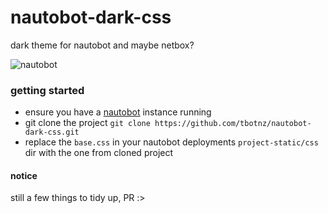 # nautobot-dark-css
dark theme for nautobot and maybe netbox?

![nautobot](/nbot-dark.gif)

### getting started
- ensure you have a [nautobot](https://github.com/nautobot) instance running
- git clone the project ``` git clone https://github.com/tbotnz/nautobot-dark-css.git ```
- replace the ```base.css``` in your nautobot deployments ```project-static/css``` dir with the one from cloned project

#### notice
still a few things to tidy up, PR :>
